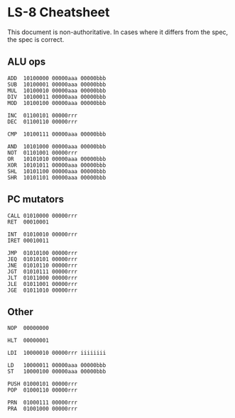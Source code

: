 # LS-8 Cheatsheet

This document is non-authoritative. In cases where it differs from the spec, the
spec is correct.

## ALU ops

``` text
ADD  10100000 00000aaa 00000bbb
SUB  10100001 00000aaa 00000bbb
MUL  10100010 00000aaa 00000bbb
DIV  10100011 00000aaa 00000bbb
MOD  10100100 00000aaa 00000bbb

INC  01100101 00000rrr
DEC  01100110 00000rrr

CMP  10100111 00000aaa 00000bbb

AND  10101000 00000aaa 00000bbb
NOT  01101001 00000rrr
OR   10101010 00000aaa 00000bbb
XOR  10101011 00000aaa 00000bbb
SHL  10101100 00000aaa 00000bbb
SHR  10101101 00000aaa 00000bbb
```

## PC mutators

``` text
CALL 01010000 00000rrr
RET  00010001

INT  01010010 00000rrr
IRET 00010011

JMP  01010100 00000rrr
JEQ  01010101 00000rrr
JNE  01010110 00000rrr
JGT  01010111 00000rrr
JLT  01011000 00000rrr
JLE  01011001 00000rrr
JGE  01011010 00000rrr
```

## Other

``` text
NOP  00000000

HLT  00000001 

LDI  10000010 00000rrr iiiiiiii

LD   10000011 00000aaa 00000bbb
ST   10000100 00000aaa 00000bbb

PUSH 01000101 00000rrr
POP  01000110 00000rrr

PRN  01000111 00000rrr
PRA  01001000 00000rrr
```
